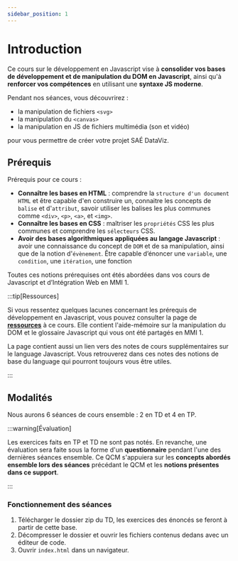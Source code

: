 ```yaml
---
sidebar_position: 1
---
```


# Introduction

Ce cours sur le développement en Javascript vise à **consolider vos bases de développement et de manipulation du DOM en Javascript**, ainsi qu'à **renforcer vos compétences** en utilisant une **syntaxe JS moderne**.

Pendant nos séances, vous découvrirez :

- la manipulation de fichiers `<svg>`
- la manipulation du `<canvas>`
- la manipulation en JS de fichiers multimédia (son et vidéo) 

pour vous permettre de créer votre projet SAÉ DataViz.

## Prérequis

Prérequis pour ce cours :

- **Connaître les bases en HTML** : comprendre la `structure d'un document HTML` et être capable d'en construire un, connaitre les concepts de `balise` et d'`attribut`, savoir utiliser les balises les plus communes comme `<div>`, `<p>`, `<a>`, et `<img>`.
- **Connaître les bases en CSS** : maîtriser les `propriétés` CSS les plus communes et comprendre les `sélecteurs` CSS.
- **Avoir des bases algorithmiques appliquées au langage Javascript** : avoir une connaissance du concept de `DOM` et de sa manipulation, ainsi que de la notion d'`évènement`. Être capable d’énoncer une `variable`, une `condition`, une `itération`, une fonction

Toutes ces notions prérequises ont étés abordées dans vos cours de Javascript et d’Intégration Web en MMI 1.

:::tip[Ressources]

Si vous ressentez quelques lacunes concernant les prérequis de développement en Javascript, vous pouvez consulter la page de **[ressources](/resources)** à ce cours. Elle contient l'aide-mémoire sur la manipulation du DOM et le glossaire Javascript qui vous ont été partagés en MMI 1. 

La page contient aussi un lien vers des notes de cours supplémentaires sur le language Javascript. Vous retrouverez dans ces notes des notions de base du language qui pourront toujours vous être utiles.

:::

## Modalités

Nous aurons 6 séances de cours ensemble : 2 en TD et 4 en TP.

:::warning[Évaluation]

Les exercices faits en TP et TD ne sont pas notés. En revanche, une évaluation sera faite sous la forme d'un **questionnaire** pendant l'une des dernières séances ensemble. Ce QCM s'appuiera sur les **concepts abordés ensemble lors des séances** précédant le QCM et les **notions présentes dans ce support**.

:::

### Fonctionnement des séances

1. Télécharger le dossier zip du TD, les exercices des énoncés se feront à partir de cette base.
2. Décompresser le dossier et ouvrir les fichiers contenus dedans avec un éditeur de code.
3. Ouvrir `index.html` dans un navigateur.